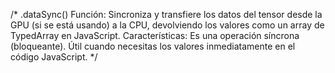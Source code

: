 /*
.dataSync()
Función: Sincroniza y transfiere los datos del tensor desde la GPU (si se está usando) a la CPU, devolviendo los valores como un array de TypedArray en JavaScript.
Características:
Es una operación síncrona (bloqueante).
Útil cuando necesitas los valores inmediatamente en el código JavaScript.
*/